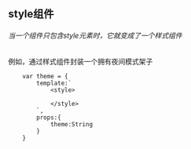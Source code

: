 ## style组件

###### 当一个组件只包含style元素时，它就变成了一个样式组件

例如，通过样式组件封装一个拥有夜间模式架子

```
    var theme = {
        template:`
            <style>
                
            </style>
        `,
        props:{
            theme:String
        }
    }
```
